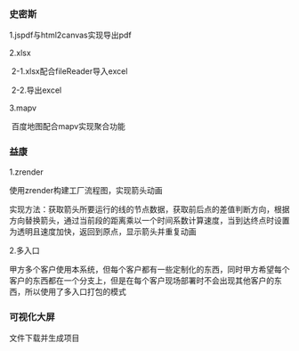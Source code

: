 ### 史密斯

1.jspdf与html2canvas实现导出pdf

2.xlsx

​	2-1.xlsx配合fileReader导入excel

​	2-2.导出excel

3.mapv

​	百度地图配合mapv实现聚合功能

### 益康

1.zrender

使用zrender构建工厂流程图，实现箭头动画

实现方法：获取箭头所要运行的线的节点数据，获取前后点的差值判断方向，根据方向替换箭头，通过当前段的距离乘以一个时间系数计算速度，当到达终点时设置为透明且速度加快，返回到原点，显示箭头并重复动画

2.多入口

 甲方多个客户使用本系统，但每个客户都有一些定制化的东西，同时甲方希望每个客户的东西都在一个分支上，但是在每个客户现场部署时不会出现其他客户的东西，所以使用了多入口打包的模式

### 可视化大屏

文件下载并生成项目

